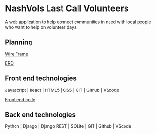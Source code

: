 # NashVols Last Call Volunteers
A web application to help connect communities in need with local people who want to help on volunteer days

## Planning
[Wire Frame](https://miro.com/app/board/uXjVMeoiffs=/)

[ERD](https://dbdiagram.io/d/63ffa531296d97641d84baa3)

## Front end technologies 

Javascript | React | HTML5 | CSS | GIT | Github | VScode

[Front end code](https://github.com/kjburton03/nashvol-server)


## Back end technologies 

Python | Django | Django REST | SQLite | GIT | Github | VScode



